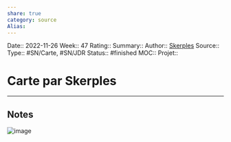 ```yaml
---
share: true 
category: source
Alias:
---
```

Date:: 2022-11-26
Week:: 47
Rating::
Summary:: 
Author:: [Skerples](Skerples.md)
Source:: 
Type:: #SN/Carte, #SN/JDR 
Status:: #finished 
MOC::
Projet:: 

# Carte par Skerples


***

## Notes

![image](http://pbs.twimg.com/media/Fcgy55gWIAACHum.jpg)
